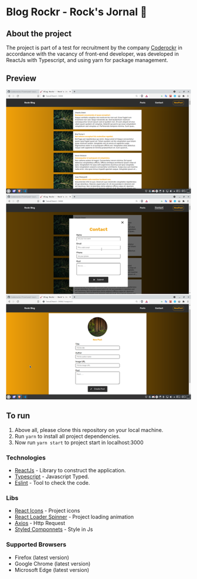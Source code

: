 # Blog Rockr - Rock's Jornal :page_with_curl:

## About the project

The project is part of a test for recruitment by the company [Coderockr](http://coderockr.com/) in accordance with the vacancy of front-end developer, was developed in ReactJs with Typescript, and using yarn for package management.

## Preview

![Blog Preview - 1](./screenshots/screenshot_1.png)
![Blog Preview - 2](./screenshots/screenshot_2.png)
![Blog Preview - 3](./screenshots/screenshot_3.png)

## To run

1. Above all, please clone this repository on your local machine.
2. Run `yarn` to install all project dependencies.
3. Now run `yarn start` to project start in localhost:3000

### Technologies

- [ReactJs](https://pt-br.reactjs.org/) - Library to construct the application.
- [Typescript](https://www.typescriptlang.org/) - Javascript Typed.
- [Eslint](https://eslint.org/) - Tool to check the code.

### Libs

- [React Icons](https://react-icons.github.io/react-icons/) - Project icons
- [React Loader Spinner](https://www.npmjs.com/package/react-loader-spinner) - Project loading animation
- [Axios](https://github.com/axios/axios) - Http Request
- [Styled Componnets](https://styled-components.com/) - Style in Js

### Supported Browsers

- Firefox (latest version)
- Google Chrome (latest version)
- Microsoft Edge (latest version)
